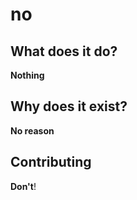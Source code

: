 # no

## What does it do?
**Nothing**

## Why does it exist?
**No reason**

## Contributing
**Don't**!

